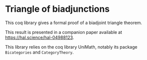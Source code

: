 # Triangle of biadjunctions

This coq library gives a formal proof of a biadjoint triangle theorem.

This result is presented in a companion paper available at https://hal.science/hal-04988123.

This library relies on the coq library UniMath, notably its package `Bicategories` and
`CategoryTheory`.
